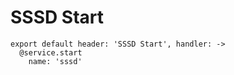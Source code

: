 
# SSSD Start

    export default header: 'SSSD Start', handler: ->
      @service.start
        name: 'sssd'

